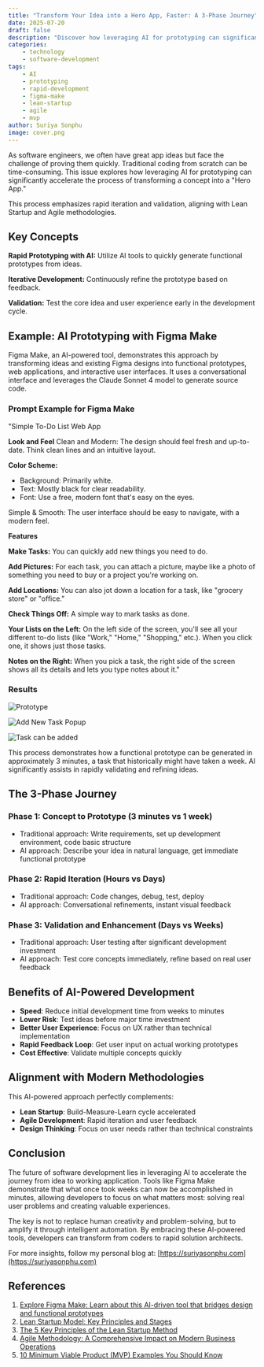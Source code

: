 ```yaml
---
title: "Transform Your Idea into a Hero App, Faster: A 3-Phase Journey"
date: 2025-07-20
draft: false
description: "Discover how leveraging AI for prototyping can significantly accelerate the process of transforming a concept into a Hero App. Explore rapid iteration, validation, and AI-powered development with practical examples."
categories: 
    - technology
    - software-development
tags:
    - AI
    - prototyping
    - rapid-development
    - figma-make
    - lean-startup
    - agile
    - mvp
author: Suriya Sonphu
image: cover.png
---
```


As software engineers, we often have great app ideas but face the challenge of proving them quickly. Traditional coding from scratch can be time-consuming. This issue explores how leveraging AI for prototyping can significantly accelerate the process of transforming a concept into a "Hero App."

This process emphasizes rapid iteration and validation, aligning with Lean Startup and Agile methodologies.

## Key Concepts

**Rapid Prototyping with AI:** Utilize AI tools to quickly generate functional prototypes from ideas.

**Iterative Development:** Continuously refine the prototype based on feedback.

**Validation:** Test the core idea and user experience early in the development cycle.

## Example: AI Prototyping with Figma Make

Figma Make, an AI-powered tool, demonstrates this approach by transforming ideas and existing Figma designs into functional prototypes, web applications, and interactive user interfaces. It uses a conversational interface and leverages the Claude Sonnet 4 model to generate source code.

### Prompt Example for Figma Make

"Simple To-Do List Web App

**Look and Feel**
Clean and Modern: The design should feel fresh and up-to-date. Think clean lines and an intuitive layout.

**Color Scheme:**
- Background: Primarily white.
- Text: Mostly black for clear readability.
- Font: Use a free, modern font that's easy on the eyes.

Simple & Smooth: The user interface should be easy to navigate, with a modern feel.

**Features**

**Make Tasks:** You can quickly add new things you need to do.

**Add Pictures:** For each task, you can attach a picture, maybe like a photo of something you need to buy or a project you're working on.

**Add Locations:** You can also jot down a location for a task, like "grocery store" or "office."

**Check Things Off:** A simple way to mark tasks as done.

**Your Lists on the Left:** On the left side of the screen, you'll see all your different to-do lists (like "Work," "Home," "Shopping," etc.). When you click one, it shows just those tasks.

**Notes on the Right:** When you pick a task, the right side of the screen shows all its details and lets you type notes about it."

### Results

![Prototype](https://github.com/user-attachments/assets/0f970cc6-26d7-4535-a114-809abf6decf4)

![Add New Task Popup](https://github.com/user-attachments/assets/f5bbc6fb-30f8-44bc-aa30-e52d3f169225)

![Task can be added](https://github.com/user-attachments/assets/37a13874-012c-4362-be09-cf24c08aeba3)

This process demonstrates how a functional prototype can be generated in approximately 3 minutes, a task that historically might have taken a week. AI significantly assists in rapidly validating and refining ideas.

## The 3-Phase Journey

### Phase 1: Concept to Prototype (3 minutes vs 1 week)
- Traditional approach: Write requirements, set up development environment, code basic structure
- AI approach: Describe your idea in natural language, get immediate functional prototype

### Phase 2: Rapid Iteration (Hours vs Days)
- Traditional approach: Code changes, debug, test, deploy
- AI approach: Conversational refinements, instant visual feedback

### Phase 3: Validation and Enhancement (Days vs Weeks)
- Traditional approach: User testing after significant development investment
- AI approach: Test core concepts immediately, refine based on real user feedback

## Benefits of AI-Powered Development

- **Speed**: Reduce initial development time from weeks to minutes
- **Lower Risk**: Test ideas before major time investment
- **Better User Experience**: Focus on UX rather than technical implementation
- **Rapid Feedback Loop**: Get user input on actual working prototypes
- **Cost Effective**: Validate multiple concepts quickly

## Alignment with Modern Methodologies

This AI-powered approach perfectly complements:

- **Lean Startup**: Build-Measure-Learn cycle accelerated
- **Agile Development**: Rapid iteration and user feedback
- **Design Thinking**: Focus on user needs rather than technical constraints

## Conclusion

The future of software development lies in leveraging AI to accelerate the journey from idea to working application. Tools like Figma Make demonstrate that what once took weeks can now be accomplished in minutes, allowing developers to focus on what matters most: solving real user problems and creating valuable experiences.

The key is not to replace human creativity and problem-solving, but to amplify it through intelligent automation. By embracing these AI-powered tools, developers can transform from coders to rapid solution architects.

For more insights, follow my personal blog at: [https://suriyasonphu.com](https://suriyasonphu.com)

## References

1. [Explore Figma Make: Learn about this AI-driven tool that bridges design and functional prototypes](https://help.figma.com/hc/en-us/articles/31304412302231-Explore-Figma-Make#h_01JTEHMXV40EAX57KXX54CH431)
2. [Lean Startup Model: Key Principles and Stages](https://www.shopify.com/blog/lean-startup-model)
3. [The 5 Key Principles of the Lean Startup Method](https://vizologi.com/key-principles-of-lean-startup-method/?lang=es)
4. [Agile Methodology: A Comprehensive Impact on Modern Business Operations](https://www.researchgate.net/publication/377979833_Agile_Methodology_A_Comprehensive_Impact_on_Modern_Business_Operations)
5. [10 Minimum Viable Product (MVP) Examples You Should Know](https://www.netsolutions.com/hub/minimum-viable-product/examples/)